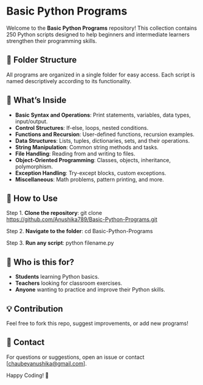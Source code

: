 # Basic Python Programs

Welcome to the **Basic Python Programs** repository! This collection contains 250 Python scripts designed to help beginners and intermediate learners strengthen their programming skills.

## 📂 Folder Structure

All programs are organized in a single folder for easy access. Each script is named descriptively according to its functionality.

## 📝 What’s Inside

- **Basic Syntax and Operations**: Print statements, variables, data types, input/output.
- **Control Structures**: If-else, loops, nested conditions.
- **Functions and Recursion**: User-defined functions, recursion examples.
- **Data Structures**: Lists, tuples, dictionaries, sets, and their operations.
- **String Manipulation**: Common string methods and tasks.
- **File Handling**: Reading from and writing to files.
- **Object-Oriented Programming**: Classes, objects, inheritance, polymorphism.
- **Exception Handling**: Try-except blocks, custom exceptions.
- **Miscellaneous**: Math problems, pattern printing, and more.

## 🚀 How to Use

Step 1. **Clone the repository**:
    git clone https://github.com/Anushika789/Basic-Python-Programs.git

Step 2. **Navigate to the folder**:
    cd Basic-Python-Programs

Step 3. **Run any script**:
    python filename.py


## 🎯 Who is this for?

- **Students** learning Python basics.
- **Teachers** looking for classroom exercises.
- **Anyone** wanting to practice and improve their Python skills.

## 💡 Contribution

Feel free to fork this repo, suggest improvements, or add new programs!

## 📧 Contact

For questions or suggestions, open an issue or contact [chaubeyanushika@gmail.com].

Happy Coding! 🚀



